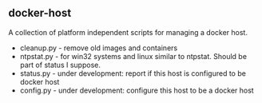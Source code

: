 ## docker-host

A collection of platform independent scripts for managing a docker host.

 - cleanup.py - remove old images and containers
 - ntpstat.py - for win32 systems and linux similar to ntpstat. Should be part of status I suppose.
 - status.py - under development: report if this host is configured to be docker host
 - config.py - under development: configure this host to be a docker host